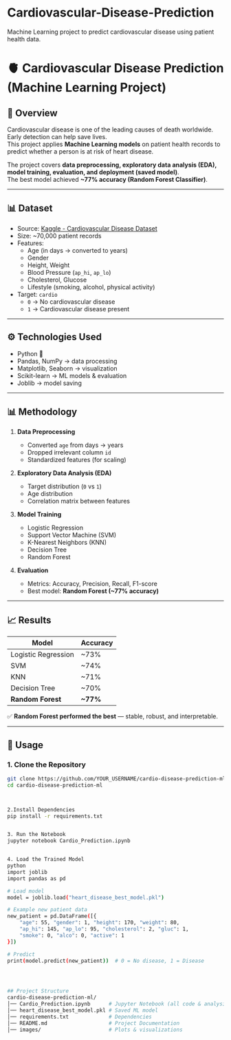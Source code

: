 # Cardiovascular-Disease-Prediction
Machine Learning project to predict cardiovascular disease using patient health data.

# 🫀 Cardiovascular Disease Prediction (Machine Learning Project)

## 📌 Overview
Cardiovascular disease is one of the leading causes of death worldwide. Early detection can help save lives.  
This project applies **Machine Learning models** on patient health records to predict whether a person is at risk of heart disease.

The project covers **data preprocessing, exploratory data analysis (EDA), model training, evaluation, and deployment (saved model)**.  
The best model achieved **~77% accuracy (Random Forest Classifier)**.

---

## 📊 Dataset
- Source: [Kaggle - Cardiovascular Disease Dataset](https://www.kaggle.com/datasets/sulianova/cardiovascular-disease-dataset)  
- Size: ~70,000 patient records  
- Features:
  - Age (in days → converted to years)
  - Gender
  - Height, Weight
  - Blood Pressure (`ap_hi`, `ap_lo`)
  - Cholesterol, Glucose
  - Lifestyle (smoking, alcohol, physical activity)
- Target: `cardio`  
  - `0` → No cardiovascular disease  
  - `1` → Cardiovascular disease present  

---

## ⚙️ Technologies Used
- Python 🐍  
- Pandas, NumPy → data processing  
- Matplotlib, Seaborn → visualization  
- Scikit-learn → ML models & evaluation  
- Joblib → model saving  

---

## 📊 Methodology
1. **Data Preprocessing**
   - Converted `age` from days → years
   - Dropped irrelevant column `id`
   - Standardized features (for scaling)

2. **Exploratory Data Analysis (EDA)**
   - Target distribution (`0` vs `1`)
   - Age distribution
   - Correlation matrix between features

3. **Model Training**
   - Logistic Regression  
   - Support Vector Machine (SVM)  
   - K-Nearest Neighbors (KNN)  
   - Decision Tree  
   - Random Forest  

4. **Evaluation**
   - Metrics: Accuracy, Precision, Recall, F1-score
   - Best model: **Random Forest (~77% accuracy)**  

---

## 📈 Results
| Model                | Accuracy |
|-----------------------|----------|
| Logistic Regression   | ~73%     |
| SVM                   | ~74%     |
| KNN                   | ~71%     |
| Decision Tree         | ~70%     |
| **Random Forest**     | **~77%** |

✅ **Random Forest performed the best** — stable, robust, and interpretable.

---

## 🚀 Usage

### 1. Clone the Repository
```bash
git clone https://github.com/YOUR_USERNAME/cardio-disease-prediction-ml.git
cd cardio-disease-prediction-ml



2.Install Dependencies
pip install -r requirements.txt


3. Run the Notebook
jupyter notebook Cardio_Prediction.ipynb


4. Load the Trained Model
python
import joblib
import pandas as pd

# Load model
model = joblib.load("heart_disease_best_model.pkl")

# Example new patient data
new_patient = pd.DataFrame([{
    "age": 55, "gender": 1, "height": 170, "weight": 80,
    "ap_hi": 145, "ap_lo": 95, "cholesterol": 2, "gluc": 1,
    "smoke": 0, "alco": 0, "active": 1
}])

# Predict
print(model.predict(new_patient))  # 0 = No disease, 1 = Disease




## Project Structure
cardio-disease-prediction-ml/
│── Cardio_Prediction.ipynb      # Jupyter Notebook (all code & analysis)
│── heart_disease_best_model.pkl # Saved ML model
│── requirements.txt             # Dependencies
│── README.md                    # Project Documentation
│── images/                      # Plots & visualizations

